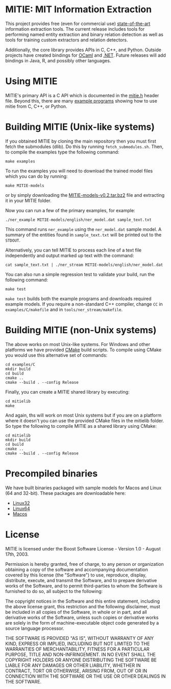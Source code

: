 MITIE: MIT Information Extraction
=====

This project provides free (even for commercial use)
[state-of-the-art](../../wiki/Evaluation) information extraction
tools. The current release includes tools for performing named entity
extraction and binary relation detection as well as tools for training
custom extractors and relation detectors.  

Additionally, the core library provides APIs in C, C++, and Python.  Outside
projects have created bindings for [OCaml](https://github.com/travisbrady/omitie) and 
[.NET](https://github.com/BayardRock/MITIE-Dot-Net).  Future releases will 
add bindings in Java, R, and possibly other languages.

# Using MITIE

MITIE's primary API is a C API which is documented in the
[mitie.h](mitielib/include/mitie.h) header file.  Beyond this, there are many
[example programs](examples/) showing how to use mitie from C, C++, or Python.

# Building MITIE (Unix-like systems)

If you obtained MITIE by cloning the main repository then you must first fetch the
submodules (dlib).  Do this by running `fetch_submodules.sh`. 
Then, to compile the examples type the following command:

```
make examples
```

To run the examples you will need to download the trained model files
which you can do by running:
```
make MITIE-models
```
or by simply downloading the [MITIE-models-v0.2.tar.bz2](http://sourceforge.net/projects/mitie/files/binaries/MITIE-models-v0.2.tar.bz2)
file and extracting it in your MITIE folder.

Now you can run a few of the primary examples, for example:

```
./ner_example MITIE-models/english/ner_model.dat sample_text.txt 
```

This command runs `ner_example` using the `ner_model.dat` sample
model. A summary of the entities found in `sample_text.txt` will be
printed out to the `STDOUT`.

Alternatively, you can tell MITIE to process each line of a text file
independently and output marked up text with the command:

```
cat sample_text.txt | ./ner_stream MITIE-models/english/ner_model.dat  
```

You can also run a simple regression test to validate your build, run
the following command:

```
make test
```

`make test` builds both the example programs and downloads required
example models.  If you require a non-standard C++ compiler, change
`CC` in `examples/C/makefile` and in `tools/ner_stream/makefile`.

# Building MITIE (non-Unix systems)

The above works on most Unix-like systems.  For Windows and other platforms we have provided [CMake](http://www.cmake.org)
build scripts.  To compile using CMake you would use this alternative set of commands:

```
cd examples/C
mkdir build
cd build
cmake ..
cmake --build . --config Release
```

Finally, you can create a MITIE shared library by executing:

```
cd mitielib
make
```

And again, ths will work on most Unix systems but if you are on a platform where it doesn't you can use
the provided CMake files in the mitielib folder.  So type the following to compile MITIE as a shared library using CMake:

```
cd mitielib
mkdir build
cd build
cmake ..
cmake --build . --config Release
```

# Precompiled binaries

We have built binaries packaged with sample models for Macos and Linux (64 and 32-bit).  These packages are downloadable here:
* [Linux32](http://sourceforge.net/projects/mitie/files/binaries/MITIE-0.1-linux32.zip)
* [Linux64](http://sourceforge.net/projects/mitie/files/binaries/MITIE-0.1-linux64.zip)
* [Macos](http://sourceforge.net/projects/mitie/files/binaries/MITIE-0.1-osx.zip)

# License

MITIE is licensed under the Boost Software License - Version 1.0 - August 17th, 2003.  

Permission is hereby granted, free of charge, to any person or organization
obtaining a copy of the software and accompanying documentation covered by
this license (the "Software") to use, reproduce, display, distribute,
execute, and transmit the Software, and to prepare derivative works of the
Software, and to permit third-parties to whom the Software is furnished to
do so, all subject to the following:

The copyright notices in the Software and this entire statement, including
the above license grant, this restriction and the following disclaimer,
must be included in all copies of the Software, in whole or in part, and
all derivative works of the Software, unless such copies or derivative
works are solely in the form of machine-executable object code generated by
a source language processor.

THE SOFTWARE IS PROVIDED "AS IS", WITHOUT WARRANTY OF ANY KIND, EXPRESS OR
IMPLIED, INCLUDING BUT NOT LIMITED TO THE WARRANTIES OF MERCHANTABILITY,
FITNESS FOR A PARTICULAR PURPOSE, TITLE AND NON-INFRINGEMENT. IN NO EVENT
SHALL THE COPYRIGHT HOLDERS OR ANYONE DISTRIBUTING THE SOFTWARE BE LIABLE
FOR ANY DAMAGES OR OTHER LIABILITY, WHETHER IN CONTRACT, TORT OR OTHERWISE,
ARISING FROM, OUT OF OR IN CONNECTION WITH THE SOFTWARE OR THE USE OR OTHER
DEALINGS IN THE SOFTWARE.
